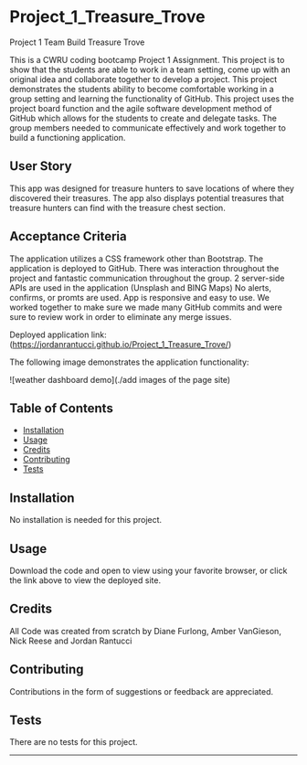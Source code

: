 # Project_1_Treasure_Trove
Project 1 Team Build Treasure Trove 

This is a CWRU coding bootcamp Project 1 Assignment.  This project is to show that the students are able to work in a team setting, come up with an original idea and
collaborate together to develop a project.  This project demonstrates the students ability to become comfortable working in a group setting and learning the functionality of GitHub. This project uses the project board function and the agile software development method of GitHub which allows for the students to create and delegate tasks.  The group members needed to communicate effectively and work together to build a functioning application.

## User Story

This app was designed for treasure hunters to save locations of where they discovered their treasures.  The app also displays potential treasures that treasure
hunters can find with the treasure chest section.  


## Acceptance Criteria

The application utilizes a CSS framework other than Bootstrap.
The application is deployed to GitHub.
There was interaction throughout the project and fantastic communication throughout the group.
2 server-side APIs are used in the application (Unsplash and BING Maps)
No alerts, confirms, or promts are used.
App is responsive and easy to use.
We worked together to make sure we made many GitHub commits and were sure to review work in order to eliminate any merge issues.


Deployed application link: (https://jordanrantucci.github.io/Project_1_Treasure_Trove/)

The following image demonstrates the application functionality:

![weather dashboard demo](./add images of the page site)


## Table of Contents

* [Installation](#installation)
* [Usage](#usage)
* [Credits](#credits)
* [Contributing](#contributing)
* [Tests](#tests)


## Installation

No installation is needed for this project.


## Usage 

Download the code and open to view using your favorite browser, or click the link above to view the deployed site.


## Credits

All Code was created from scratch by Diane Furlong, Amber VanGieson, Nick Reese and Jordan Rantucci


## Contributing

Contributions in the form of suggestions or feedback are appreciated.


## Tests

There are no tests for this project.

---
